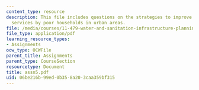 ```yaml
---
content_type: resource
description: This file includes questions on the strategies to improve access to W&S
  services by poor households in urban areas.
file: /media/courses/11-479-water-and-sanitation-infrastructure-planning-in-developing-countries-spring-2005/06be216b99ed0b358a203caa359bf315_assn5.pdf
file_type: application/pdf
learning_resource_types:
- Assignments
ocw_type: OCWFile
parent_title: Assignments
parent_type: CourseSection
resourcetype: Document
title: assn5.pdf
uid: 06be216b-99ed-0b35-8a20-3caa359bf315
---
```

